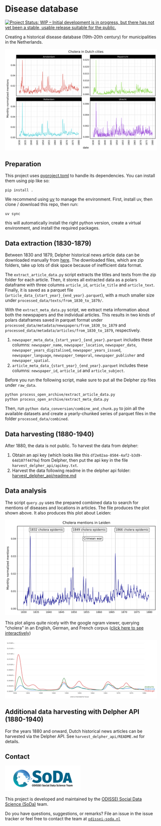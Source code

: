 # Disease database 
[![Project Status: WIP – Initial development is in progress, but there has not yet been a stable, usable release suitable for the public.](https://www.repostatus.org/badges/latest/wip.svg)](https://www.repostatus.org/#wip)

Creating a historical disease database (19th-20th century) for municipalities in the Netherlands.

![](img/cholera.png)

## Preparation

This project uses [pyproject.toml](pyproject.toml) to handle its dependencies. You can install them using pip like so:

```
pip install .
```

We recommend using [uv](https://github.com/astral-sh/uv) to manage the environment. First, install uv, then clone / download this repo, then run:

``` 
uv sync
```

this will automatically install the right python version, create a virtual environment, and install the required packages.

## Data extraction (1830-1879)
Between 1830 and 1879, Delpher historical news article data can be downloaded manually from [here](https://www.delpher.nl/over-delpher/delpher-open-krantenarchief/download-teksten-kranten-1618-1879#b1741).
The downloaded files, which are zip folders, take up lots of disk space because of inefficient data format.

The `extract_article_data.py` script extracts the titles and texts from the zip folder for each article.
Then, it stores all extracted data as a polars dataframe with three columns `article_id`, `article_title` and `article_text`.
Finally, it is saved as a parquet file (`article_data_{start_year}_{end_year}.parquet`), with a much smaller size under `processed_data/texts/from_1830_to_1879/`.

With the `extract_meta_data.py` script, we extract meta information about both the newspapers and the individual articles.
This results in two kinds of polars dataframes saved in parquet format under `processed_data/metadata/newspapers/from_1830_to_1879` and `processed_data/metadata/articles/from_1830_to_1879`, respectively.

1) `newspaper_meta_data_{start_year}_{end_year}.parquet` includes these columns: `newspaper_name`, `newspaper_location`,
   `newspaper_date`, `newspaper_years_digitalised`, `newspaper_years_issued`, `newspaper_language`, `newspaper_temporal`,
   `newspaper_publisher` and `newspaper_spatial`.
2) `article_meta_data_{start_year}_{end_year}.parquet` includes these columns: `newspaper_id`, `article_id` and `article_subject`.

Before you run the following script, make sure to put all the Delpher zip files under `raw_data`.

```
python process_open_archive/extract_article_data.py
python process_open_archive/extract_meta_data.py
```

Then, run `python data_conversion/combine_and_chunk.py` to join all the available datasets and create a yearly-chunked series of parquet files in the folder `processed_data/combined`.

## Data harvesting (1880-1940)
After 1880, the data is not public. To harvest the data from delpher: 

1. Obtain an api key (which looks like this `df2e02aa-8504-4af2-b3d9-64d107f4479a`) from Delpher, then put the api key in the file `harvest_delpher_api/apikey.txt`.
2. Harvest the data following readme in the delpher api folder: [harvest_delpher_api/readme.md](./harvest_delpher_api/README.md)


## Data analysis
The script `query.py` uses the prepared combined data to search for mentions of diseases and locations in articles. The file produces the plot shown above. It also produces this plot about Leiden:

![](img/leiden.png)

This plot aligns quite nicely with the google ngram viewer, querying "cholera" in an English, German, and French corpus ([click here to see interactively](https://books.google.com/ngrams/graph?content=cholera%3Aeng%2CCholera%3Ager%2Cchol%C3%A9ra%3Afre&year_start=1830&year_end=1880&corpus=en&smoothing=0))

![](img/ngram_cholera.png)

## Additional data harvesting with Delpher API (1880-1940)
For the years 1880 and onward, Dutch historical news articles can be harvested via the Delpher API. 
See `harvest_delpher_api/README.md` for details. 

## Contact
<img src="./img/soda_logo.png" alt="SoDa logo" width="250px"/>

This project is developed and maintained by the [ODISSEI Social Data
Science (SoDa)](https://odissei-soda.nl) team.

Do you have questions, suggestions, or remarks? File an issue in the
issue tracker or feel free to contact the team at [`odissei-soda.nl`](https://odissei-soda.nl)


